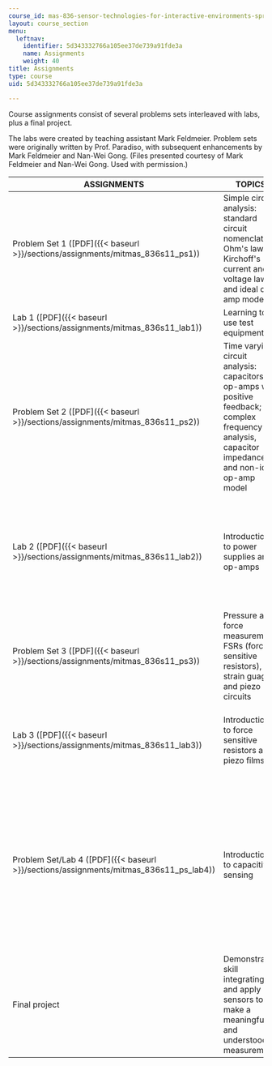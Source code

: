 ```yaml
---
course_id: mas-836-sensor-technologies-for-interactive-environments-spring-2011
layout: course_section
menu:
  leftnav:
    identifier: 5d343332766a105ee37de739a91fde3a
    name: Assignments
    weight: 40
title: Assignments
type: course
uid: 5d343332766a105ee37de739a91fde3a

---
```


Course assignments consist of several problems sets interleaved with labs, plus a final project.

The labs were created by teaching assistant Mark Feldmeier. Problem sets were originally written by Prof. Paradiso, with subsequent enhancements by Mark Feldmeier and Nan-Wei Gong. (Files presented courtesy of Mark Feldmeier and Nan-Wei Gong. Used with permission.)

| ASSIGNMENTS | TOPICS | SUPPORTING REFERENCES |
| --- | --- | --- |
| Problem Set 1 ([PDF]({{< baseurl >}}/sections/assignments/mitmas_836s11_ps1)) | Simple circuit analysis: standard circuit nomenclature, Ohm's law, Kirchoff's current and voltage laws, and ideal op-amp model | &nbsp; |
| Lab 1 ([PDF]({{< baseurl >}}/sections/assignments/mitmas_836s11_lab1)) | Learning to use test equipment | &nbsp; |
| Problem Set 2 ([PDF]({{< baseurl >}}/sections/assignments/mitmas_836s11_ps2)) | Time varying circuit analysis: capacitors; op-amps with positive feedback; complex frequency analysis, capacitor impedance, and non-ideal op-amp model | &nbsp; |
| Lab 2 ([PDF]({{< baseurl >}}/sections/assignments/mitmas_836s11_lab2)) | Introduction to power supplies and op-amps |  {{< br >}}{{< br >}} TLV2374 datasheet (![This resource may not render correctly in a screen reader.](/images/inacessible.gif)[PDF - 1.4MB](http://focus.ti.com/lit/ds/symlink/tlv2374.pdf)) {{< br >}}{{< br >}} 7805 datasheet (![This resource may not render correctly in a screen reader.](/images/inacessible.gif)[PDF](https://www.sparkfun.com/datasheets/Components/LM7805.pdf)) {{< br >}}{{< br >}}  |
| Problem Set 3 ([PDF]({{< baseurl >}}/sections/assignments/mitmas_836s11_ps3)) | Pressure and force measurement: FSRs (force sensitive resistors), strain guages and piezo circuits | &nbsp; |
| Lab 3 ([PDF]({{< baseurl >}}/sections/assignments/mitmas_836s11_lab3)) | Introduction to force sensitive resistors and piezo films | Interlink electronics.![This resource may not render correctly in a screen reader.](/images/inacessible.gif)["FSR™ Force Sensing Resistors Integration Guide." (PDF)](http://www.digikey.com/Web%20Export/Supplier%20Content/InterlinkElectronics_1027/PDF/Interlink_Electronics_Integration_Guide.pdf?redirected=1) |
| Problem Set/Lab 4 ([PDF]({{< baseurl >}}/sections/assignments/mitmas_836s11_ps_lab4)) | Introduction to capacitive sensing |  {{< br >}}{{< br >}} ADXL203 Spec sheet (replaces ADXL202) (![This resource may not render correctly in a screen reader.](/images/inacessible.gif)[PDF](http://www.analog.com/static/imported-files/data_sheets/ADXL103_203.pdf)) {{< br >}}{{< br >}} AD713 Spec sheet (![This resource may not render correctly in a screen reader.](/images/inacessible.gif)[PDF](http://www.analog.com/static/imported-files/data_sheets/AD713.pdf)) {{< br >}}{{< br >}} MAX494 Spec sheet (![This resource may not render correctly in a screen reader.](/images/inacessible.gif)[PDF](http://pdfserv.maxim-ic.com/en/ds/MAX492-MAX495.pdf)) {{< br >}}{{< br >}}  |
| Final project | Demonstrate skill integrating and apply sensors to make a meaningful and understood measurement |